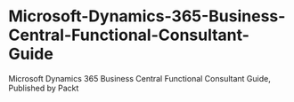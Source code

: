 # Microsoft-Dynamics-365-Business-Central-Functional-Consultant-Guide
Microsoft Dynamics 365 Business Central Functional Consultant Guide, Published by Packt
